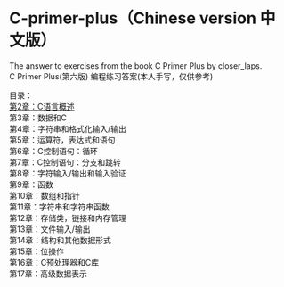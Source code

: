 # C-primer-plus（Chinese version 中文版） <br>

The answer to exercises from the book C Primer Plus by closer_laps.   <br>
C Primer Plus(第六版) 编程练习答案(本人手写，仅供参考)   <br>

目录：<br>
<a href="https://github.com/zhao2613/C-primer-plus/tree/master/test%202">第2章：C语言概述</a><br>
第3章：数据和C<br>
第4章：字符串和格式化输入/输出<br>
第5章：运算符，表达式和语句<br>
第6章：C控制语句：循环<br>
第7章：C控制语句：分支和跳转<br>
第8章：字符输入/输出和输入验证<br>
第9章：函数<br>
第10章：数组和指针<br>
第11章：字符串和字符串函数<br>
第12章：存储类，链接和内存管理<br>
第13章：文件输入/输出<br>
第14章：结构和其他数据形式<br>
第15章：位操作<br>
第16章：C预处理器和C库<br>
第17章：高级数据表示<br>
